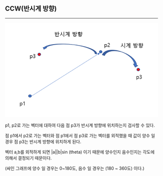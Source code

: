 ## CCW(반시계 방향)

--------------



![1559867054865](https://github.com/rlatkddn212/geomertyAlgorithm/blob/master/assets/1559867054865.png)

 p1, p2로 가는 벡터에 대하여 다음 점 p3가 반시계 방향에 위치하는지 검사할 수 있다.

점 p1에서 p2로 가는 벡터와 점 p1에서 점 p3로 가는 벡터를 외적했을 때 값이 양수 일 경우 점 p3는 반시계 방향에 위치하게  된다.

벡터 a,b를 외적하게 되면 |a||b|sin (theta) 이기 때문에 양수인지 음수인지는 각도에 의해서 결정되기 때문이다.

(싸인 그래프에 양수 일 경우는 0~180도, 음수 일 경우는 (180 ~ 360도) 이다.)

 



